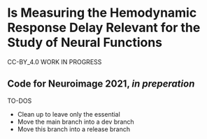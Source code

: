 # Is Measuring the Hemodynamic Response Delay Relevant for the Study of Neural Functions
CC-BY_4.0
WORK IN PROGRESS
## Code for Neuroimage 2021, _in preperation_
TO-DOS
- Clean up to leave only the essential
- Move the main branch into a dev branch
- Move this branch into a release branch

